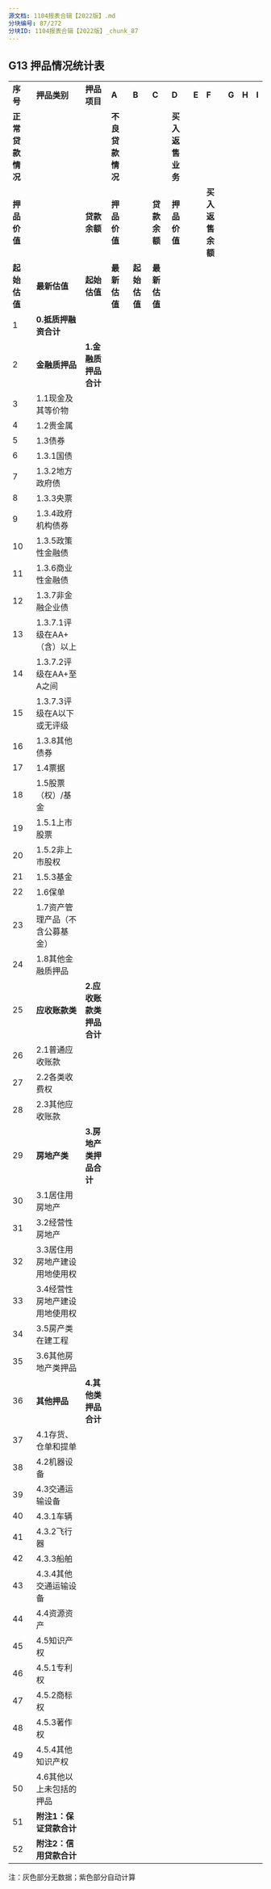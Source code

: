 ```yaml
---
源文档: 1104报表合辑【2022版】.md
分块编号: 87/272
分块ID: 1104报表合辑【2022版】_chunk_87
---
```


## G13 押品情况统计表

|  |  |  |  |  |  |  |  |  |  |  |  |
| --- | --- | --- | --- | --- | --- | --- | --- | --- | --- | --- | --- |
| **序号** | **押品类别** | **押品项目** | **A** | **B** | **C** | **D** | **E** | **F** | **G** | **H** | **I** |
| **正常贷款情况** | | | **不良贷款情况** | | | **买入返售业务** | | |
| **押品价值** | | **贷款余额** | **押品价值** | | **贷款余额** | **押品价值** | | **买入返售余额** |
| **起始估值** | **最新估值** | **起始估值** | **最新估值** | **起始估值** | **最新估值** |
| 1 | **0.抵质押融资合计** | |  |  |  |  |  |  |  |  |  |
| 2 | **金融质押品** | **1.金融质押品合计** |  |  |  |  |  |  |  |  |  |
| 3 | 1.1现金及其等价物 |  |  |  |  |  |  |  |  |  |
| 4 | 1.2贵金属 |  |  |  |  |  |  |  |  |  |
| 5 | 1.3债券 |  |  |  |  |  |  |  |  |  |
| 6 | 1.3.1国债 |  |  |  |  |  |  |  |  |  |
| 7 | 1.3.2地方政府债 |  |  |  |  |  |  |  |  |  |
| 8 | 1.3.3央票 |  |  |  |  |  |  |  |  |  |
| 9 | 1.3.4政府机构债券 |  |  |  |  |  |  |  |  |  |
| 10 | 1.3.5政策性金融债 |  |  |  |  |  |  |  |  |  |
| 11 | 1.3.6商业性金融债 |  |  |  |  |  |  |  |  |  |
| 12 | 1.3.7非金融企业债 |  |  |  |  |  |  |  |  |  |
| 13 | 1.3.7.1评级在AA+（含）以上 |  |  |  |  |  |  |  |  |  |
| 14 | 1.3.7.2评级在AA+至A之间 |  |  |  |  |  |  |  |  |  |
| 15 | 1.3.7.3评级在A以下或无评级 |  |  |  |  |  |  |  |  |  |
| 16 | 1.3.8其他债券 |  |  |  |  |  |  |  |  |  |
| 17 | 1.4票据 |  |  |  |  |  |  |  |  |  |
| 18 | 1.5股票（权）/基金 |  |  |  |  |  |  |  |  |  |
| 19 | 1.5.1上市股票 |  |  |  |  |  |  |  |  |  |
| 20 | 1.5.2非上市股权 |  |  |  |  |  |  |  |  |  |
| 21 | 1.5.3基金 |  |  |  |  |  |  |  |  |  |
| 22 | 1.6保单 |  |  |  |  |  |  |  |  |  |
| 23 | 1.7资产管理产品（不含公募基金） |  |  |  |  |  |  |  |  |  |
| 24 | 1.8其他金融质押品 |  |  |  |  |  |  |  |  |  |
| 25 | **应收账款类** | **2.应收账款类押品合计** |  |  |  |  |  |  |  |  |  |
| 26 | 2.1普通应收账款 |  |  |  |  |  |  |  |  |  |
| 27 | 2.2各类收费权 |  |  |  |  |  |  |  |  |  |
| 28 | 2.3其他应收账款 |  |  |  |  |  |  |  |  |  |
| 29 | **房地产类** | **3.房地产类押品合计** |  |  |  |  |  |  |  |  |  |
| 30 | 3.1居住用房地产 |  |  |  |  |  |  |  |  |  |
| 31 | 3.2经营性房地产 |  |  |  |  |  |  |  |  |  |
| 32 | 3.3居住用房地产建设用地使用权 |  |  |  |  |  |  |  |  |  |
| 33 | 3.4经营性房地产建设用地使用权 |  |  |  |  |  |  |  |  |  |
| 34 | 3.5房产类在建工程 |  |  |  |  |  |  |  |  |  |
| 35 | 3.6其他房地产类押品 |  |  |  |  |  |  |  |  |  |
| 36 | **其他押品** | **4.其他类押品合计** |  |  |  |  |  |  |  |  |  |
| 37 | 4.1存货、仓单和提单 |  |  |  |  |  |  |  |  |  |
| 38 | 4.2机器设备 |  |  |  |  |  |  |  |  |  |
| 39 | 4.3交通运输设备 |  |  |  |  |  |  |  |  |  |
| 40 | 4.3.1车辆 |  |  |  |  |  |  |  |  |  |
| 41 | 4.3.2飞行器 |  |  |  |  |  |  |  |  |  |
| 42 | 4.3.3船舶 |  |  |  |  |  |  |  |  |  |
| 43 | 4.3.4其他交通运输设备 |  |  |  |  |  |  |  |  |  |
| 44 | 4.4资源资产 |  |  |  |  |  |  |  |  |  |
| 45 | 4.5知识产权 |  |  |  |  |  |  |  |  |  |
| 46 | 4.5.1专利权 |  |  |  |  |  |  |  |  |  |
| 47 | 4.5.2商标权 |  |  |  |  |  |  |  |  |  |
| 48 | 4.5.3著作权 |  |  |  |  |  |  |  |  |  |
| 49 | 4.5.4其他知识产权 |  |  |  |  |  |  |  |  |  |
| 50 | 4.6其他以上未包括的押品 |  |  |  |  |  |  |  |  |  |
| 51 | **附注1：保证贷款合计** | |  |  |  |  |  |  |  |  |  |
| 52 | **附注2：信用贷款合计** | |  |  |  |  |  |  |  |  |  |

注：灰色部分无数据；紫色部分自动计算

